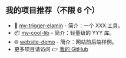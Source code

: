 ## 我的项目推荐（不限 6 个）

- 🔧 [my-trigger-elamin](https://github.com/Chaim16/my-trigger-elamin) - 简介：一个 XXX 工具。
- 📦 [my-cool-lib](https://github.com/Chaim16/my-cool-lib) - 简介：轻量级的 YYY 库。
- 🌐 [website-demo](https://github.com/Chaim16/website-demo) - 简介：网站前后端样例。
- 更多项目请访问 👉 [我的 GitHub](https://github.com/Chaim16?tab=repositories)
